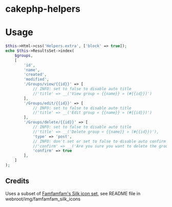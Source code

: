 # cakephp-helpers

# Usage
```php
$this->Html->css('Helpers.extra', ['block' => true]);
echo $this->ResultsSet->index(
	$groups,
	[
		'id',
		'name',
		'created',
		'modified',
		'/Groups/view/{{id}}' => [
			// INFO: set to false to disable auto title
			//'title' => __('View group « {{name}} » (#{{id}})')
		],
		'/Groups/edit/{{id}}' => [
			// INFO: set to false to disable auto title
			//'title' => __('Edit group « {{name}} » (#{{id}})')
		],
		'/Groups/delete/{{id}}' => [
			// INFO: set to false to disable auto title
			//'title' => __('Delete group « {{name}} » (#{{id}})'),
			'type' => 'post',
			// INFO: don't set or set to false to disable auto confirm message
			//'confirm' => __('Are you sure you want to delete the group « {{name}} » (# {{id}})?')
			'confirm' => true
		],
	]
);
```

## Credits
Uses a subset of [Famfamfam's Silk icon set](http://www.famfamfam.com/lab/icons/silk/), see README file in webroot/img/famfamfam_silk_icons